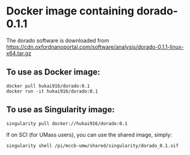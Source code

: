 # Docker image containing dorado-0.1.1

The dorado software is downloaded from https://cdn.oxfordnanoportal.com/software/analysis/dorado-0.1.1-linux-x64.tar.gz

## To use as Docker image:
```
docker pull hukai916/dorado:0.1
docker run -it hukai916/dorado:0.1
```

## To use as Singularity image:
```
singularity pull docker://hukai916/dorado:0.1
```
If on SCI (for UMass users), you can use the shared image, simply:
```
singularity shell /pi/mccb-umw/shared/singularity/dorado_0.1.sif
```

